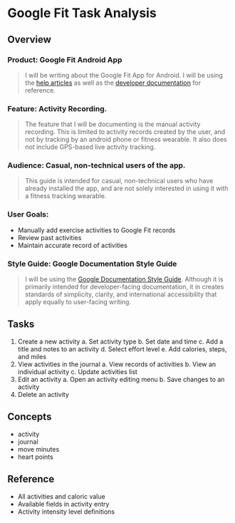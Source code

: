 

# Google Fit Task Analysis

## Overview

### Product: Google Fit Android App

> I will be writing about the Google Fit App for Android. I will be using the [help articles](https://support.google.com/fit/) as well as the [developer documentation](https://developers.google.com/fit/overview) for reference.

### Feature: Activity Recording.

> The feature that I will be documenting is the manual activity recording. This is limited to activity records created by the user, and not by tracking by an android phone or fitness wearable. It also does not include GPS-based live activity tracking.

### Audience: Casual, non-technical users of the app.

> This guide is intended for casual, non-technical users who have already installed the app, and are not solely interested in using it with a fitness tracking wearable.

### User Goals:
- Manually add exercise activities to Google Fit records
- Review past activities
- Maintain accurate record of activities

### Style Guide: Google Documentation Style Guide

> I will be using the [Google Documentation Style Guide](https://developers.google.com/style/). Although it is primarily intended for developer-facing documentation, it in creates standards of simplicity, clarity, and international accessibility that apply equally to user-facing writing.

## Tasks
1. Create a new activity
  a. Set activity type
  b. Set date and time
  c. Add a title and notes to an activity
  d. Select effort level
  e. Add calories, steps, and miles
2. View activities in the journal
  a. View records of activities
  b. View an individual activity
  c. Update activities list
3. Edit an activity
  a. Open an activity editing menu
  b. Save changes to an activity
4. Delete an activity

## Concepts
- activity
- journal
- move minutes
- heart points

## Reference
- All activities and caloric value
- Available fields in activity entry
- Activity intensity level definitions
